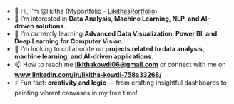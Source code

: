 - 👋 Hi, I’m @likitha (Myportfolio - [LikithasPortfolio](https://likitha0606.github.io/Likithas-Portfolio/))
- 👀 I’m interested in **Data Analysis, Machine Learning, NLP, and AI-driven solutions**.
- 🌱 I’m currently learning **Advanced Data Visualization, Power BI, and Deep Learning for Computer Vision**.
- 💞️ I’m looking to collaborate on **projects related to data analysis, machine learning, and AI-driven applications**.
- 📫 How to reach me **likithakowdi06@gmail.com** or connect with me on **www.linkedin.com/in/likitha-kowdi-758a33268/**
- ⚡ Fun fact: **creativity and logic** — from crafting insightful dashboards to painting vibrant canvases in my free time!


